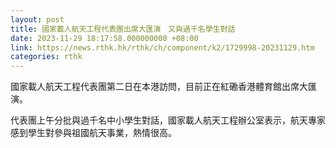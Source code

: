 ```yaml
---
layout: post
title: 國家載人航天工程代表團出席大匯演　又與過千名學生對話
date: 2023-11-29 18:17:58.000000000 +08:00
link: https://news.rthk.hk/rthk/ch/component/k2/1729998-20231129.htm
categories: rthk
---
```


國家載人航天工程代表團第二日在本港訪問，目前正在紅磡香港體育館出席大匯演。

代表團上午分批與過千名中小學生對話，國家載人航天工程辦公室表示，航天專家感到學生對參與祖國航天事業，熱情很高。
